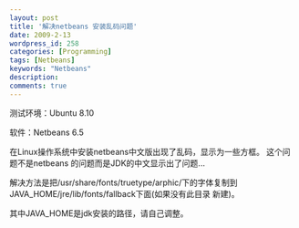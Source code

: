 ```yaml
---
layout: post
title: '解决netbeans 安装乱码问题'
date: 2009-2-13
wordpress_id: 258
categories: [Programming]
tags: [Netbeans]
keywords: "Netbeans"
description: 
comments: true
---
```

测试环境：Ubuntu 8.10

软件：Netbeans 6.5

在Linux操作系统中安装netbeans中文版出现了乱码，显示为一些方框。
这个问题不是netbeans 的问题而是JDK的中文显示出了问题...

解决方法是把/usr/share/fonts/truetype/arphic/下的字体复制到JAVA_HOME/jre/lib/fonts/fallback下面(如果没有此目录 新建)。

其中JAVA_HOME是jdk安装的路径，请自己调整。
